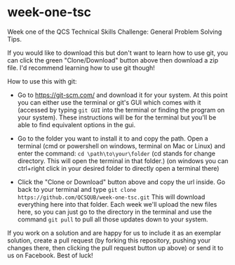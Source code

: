 # week-one-tsc
Week one of the QCS Technical Skills Challenge: General Problem Solving Tips.

If you would like to download this but don't want to learn how to use git, you can click the green "Clone/Download" button above then download a zip file. I'd recommend learning how to use git though!

How to use this with git:
- Go to https://git-scm.com/ and download it for your system. At this point you can either use the terminal or git's GUI which comes with it (accessed by typing `git GUI` into the terminal or finding the program on your system). These instructions will be for the terminal but you'll be able to find equivalent options in the gui.
- Go to the folder you want to install it to and copy the path. Open a terminal (cmd or powershell on windows, terminal on Mac or Linux) and enter the command:
`cd \path\to\your\folder`
(cd stands for change directory. This will open the terminal in that folder.)
(on windows you can ctrl+right click in your desired folder to directly open a terminal there)

- Click the "Clone or Download" button above and copy the url inside. Go back to your terminal and type 
`git clone https://github.com/QCSQUB/week-one-tsc.git`
This will download everything here into that folder. Each week we'll upload the new files here, so you can just go to the directory in the terminal and use the command
`git pull`
to pull all those updates down to your system.

 If you work on a solution and are happy for us to include it as an exemplar solution, create a pull request (by forking this repository, pushing your changes there, then clicking the pull request button up above) or send it to us on Facebook. Best of luck!